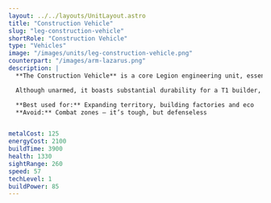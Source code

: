 ```yaml
---
layout: ../../layouts/UnitLayout.astro
title: "Construction Vehicle"
slug: "leg-construction-vehicle"
shortRole: "Construction Vehicle"
type: "Vehicles"
image: "/images/units/leg-construction-vehicle.png"
counterpart: "/images/arm-lazarus.png"
description: |
  **The Construction Vehicle** is a core Legion engineering unit, essential for base-building, expansion, and infrastructure development. With the ability to construct factories, defenses, and economy structures, it forms the backbone of any ground-based operation.

  Although unarmed, it boasts substantial durability for a T1 builder, allowing it to survive light skirmishes or escape failed proxy builds. Keep it protected, and it will enable your tech path, energy economy, and map control.

  **Best used for:** Expanding territory, building factories and eco  
  **Avoid:** Combat zones — it’s tough, but defenseless


metalCost: 125
energyCost: 2100
buildTime: 3900
health: 1330
sightRange: 260
speed: 57
techLevel: 1
buildPower: 85
---
```

